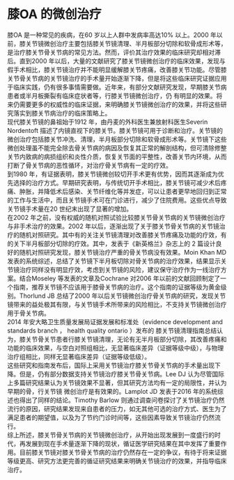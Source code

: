 # 膝OA 的微创治疗  
膝OA 是一种常见的疾病，在60 岁以上人群中发病率高达$10\%$ 以上。2000 年以前，膝关节镜微创治疗主要包括膝关节镜清理、半月板部分切除和软骨成形术等，是治疗膝关节骨关节病的常见方法。然而，评价其治疗效果的临床研究却相对滞后。直到2000 年以后，大量的文献研究了膝关节镜微创治疗的临床效果，发现与假手术相比，膝关节镜治疗并不能明显缓解膝关节疼痛，改善膝关节功能。尽管膝关节骨关节病的关节镜治疗的手术量开始逐渐下降，但是将这些临床研究证据应用于临床实践，仍有很多事情需要做。近年来，有部分文献研究发现，早期膝关节病患者或半月板撕裂有临床症状者等，行膝关节镜微创治疗，仍 有明显的效果。将来仍需要更多的权威性的临床证据，来明确膝关节镜微创治疗的效果，并将这些研究落实到膝关节病治疗的临床策略上。  
现代膝关节镜的鼻祖始于1912 年，由丹麦的外科医生兼放射科医生Severin Nordentoft 描述了内镜直视下的膝关节。膝关节镜可用于诊断和治疗。关节镜的微创治疗包括膝关节冲洗、清理，半月板部分切除和软骨成形术等。关节镜下这些微创处理虽不能完全除去骨关节病的病因及恢复其正常的解剖结构，但可清除修整关节内致病的病损组织和炎性介质，恢复关节面的平整性，改善关节内环境，从而打断了骨关节病的恶性循环，对治疗骨关节病有一定的疗效。  
到1980 年，有证据表明，膝关节镜微创较切开手术更有优势，因而其逐渐成为优先选择的治疗方式。早期研究表明，与传统切开手术相比，膝关节镜可减少术后疼痛、肿胀，并降低术后感染、关节纤维化等并发症，可以让患者更早地回归到正常的工作与生活中，而且关节镜手术可在门诊进行，减少了住院费用。这些优点导致关节镜手术量在20 世纪末出现了显著的增加。  
在2002 年之前，没有权威的随机对照试验比较膝关节骨关节病的关节镜微创治疗与非手术治疗的效果。2002 年以后，逐渐出现了关于膝关节骨关节病的关节镜治疗的随机对照研究。其中有的关注关节镜清理对改善膝关节疼痛及功能的疗效，有的关下半月板部分切除的疗效。其中，发表于《新英格兰》杂志上的 2 篇设计良好的随机对照研究发现，膝关节镜治疗严重的骨关节病没有效果。Moin Khan MD 发表的系统综述，总结了关节镜下半月板切除对骨关节病的治疗效果，结果显示关节镜治疗同样没有明显疗效，考虑到关节镜的风险，建议保守治疗作为一线治疗方案。结合Moseley 等发表的文章及Cochrane 对2006 年以前的文献回顾制定了一个指南，推荐关节镜不应该用于膝骨关节病的治疗。这个指南的证据等级为黄金级别。Thorlund JB 总结了2000 年以后关节镜微创治疗骨关节病的研究，发现关节镜带来的益处极其有限，与关节镜手术所带来的风险相比，不支持关节镜微创治疗用于骨关节病。  
2014 年安大略卫生质量发展局证据发展和标准处（evidence development and standards branch ， health quality ontario ）发布的 膝关节镜清理指南总结认为，膝关节骨关节患者行膝关节镜清理，无论有无半月板部分切除，其改善疼痛和功能的临床效果，与空白对照组相比，无显著临床差异（证据等级中级），与物理治疗组相比，同样无显著临床差异（证据等级低级）。  
这些研究和指南发布后，国际上采用关节镜治疗膝关节骨关节病的手术量出现下降。但是，仍有部分数据支持关节镜治疗膝关节骨关节病。Lee DJ 认为尽管国际上多篇研究结果认为关节镜效果不显著，但其研究方法均有一定的局限性，并认为早期的骨，行关节镜 微创治疗是有效果的。Lamplot JD 发表于2016 年的系统综述也得出了同样的结论。Timothy Barlow 则通过调查问卷探讨了关节镜治疗仍然流行的原因，研究结果发现来自患者的压力，如无其他可选的治疗方式、医生为了满足患者的期望值，以及为了节约门诊时间等，这些因素导致关节镜治疗仍然流行。  
综上所述，膝关节骨关节病的关节镜微创治疗，从开始出现发展到一度盛行的时代，再发展到现在手术量逐渐下降的现状，循证医学研究结果在其中发挥了重要作用。目前膝关节镜对膝关节骨关节病的治疗仍然存在一定的争议，有待于将来证据等级更高、研究方法更完善的循证研究结果来明确关节镜治疗的效果，并指导临床治疗。  
